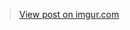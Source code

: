 <blockquote class="imgur-embed-pub" lang="en" data-id="3cP8X4c"><a href="https://imgur.com/3cP8X4c">View post on imgur.com</a></blockquote><script async src="//s.imgur.com/min/embed.js" charset="utf-8"></script>
